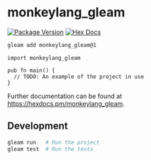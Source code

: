 # monkeylang_gleam

[![Package Version](https://img.shields.io/hexpm/v/monkeylang_gleam)](https://hex.pm/packages/monkeylang_gleam)
[![Hex Docs](https://img.shields.io/badge/hex-docs-ffaff3)](https://hexdocs.pm/monkeylang_gleam/)

```sh
gleam add monkeylang_gleam@1
```
```gleam
import monkeylang_gleam

pub fn main() {
  // TODO: An example of the project in use
}
```

Further documentation can be found at <https://hexdocs.pm/monkeylang_gleam>.

## Development

```sh
gleam run   # Run the project
gleam test  # Run the tests
```
